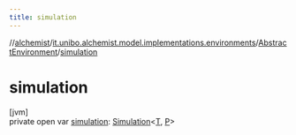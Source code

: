 ```yaml
---
title: simulation
---
```

//[alchemist](../../../index.html)/[it.unibo.alchemist.model.implementations.environments](../index.html)/[AbstractEnvironment](index.html)/[simulation](simulation.html)



# simulation



[jvm]\
private open var [simulation](simulation.html): [Simulation](../../it.unibo.alchemist.core.interfaces/-simulation/index.html)<[T](../../it.unibo.alchemist.model.implementations.layers/-uniform-layer/index.html), [P](../../it.unibo.alchemist.model.implementations.layers/-uniform-layer/index.html)>




